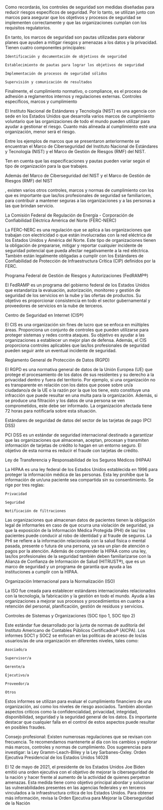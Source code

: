Como recordarás, los controles de seguridad son medidas diseñadas para reducir riesgos específicos de seguridad. Por lo tanto, se utilizan junto con marcos para asegurar que los objetivos y procesos de seguridad se implementen correctamente y que las organizaciones cumplan con los requisitos regulatorios.

En tanto, los marcos de seguridad son pautas utilizadas para elaborar planes que ayuden a mitigar riesgos y amenazas a los datos y la privacidad. Tienen cuatro componentes principales:

    Identificación y documentación de objetivos de seguridad 

    Establecimiento de pautas para lograr los objetivos de seguridad 

    Implementación de procesos de seguridad sólidos

    Supervisión y comunicación de resultados

Finalmente, el cumplimiento normativo, o compliance, es el proceso de adhesión a reglamentos internos y regulaciones externas.
Controles específicos, marcos y cumplimiento

El Instituto Nacional de Estándares y Tecnología (NIST) es una agencia con sede en los Estados Unidos que desarrolla varios marcos de cumplimiento voluntario que las organizaciones de todo el mundo pueden utilizar para ayudar a gestionar el riesgo. Cuanto más alineada al cumplimiento esté una organización, menor será el riesgo.

Entre los ejemplos de marcos que se presentaron anteriormente se encuentran el Marco de Ciberseguridad del Instituto Nacional de Estándares y Tecnología (NIST) y el Marco de Gestión de Riesgos (RMF) del NIST. 

Ten en cuenta que las especificaciones y pautas pueden variar según el tipo de organización para la que trabajes.

Además del Marco de Ciberseguridad del NIST
 y el Marco de Gestión de Riesgos (RMF) del NIST

, existen varios otros controles, marcos y normas de cumplimiento con los que es importante que las/los profesionales de seguridad se familiaricen, para contribuir a mantener seguras a las organizaciones y a las personas a las que brindan servicio.

La Comisión Federal de Regulación de Energía - Corporación de Confiabilidad Eléctrica América del Norte (FERC-NERC)

La FERC-NERC es una regulación que se aplica a las organizaciones que trabajan con electricidad o que están involucradas con la red eléctrica de los Estados Unidos y América del Norte. Este tipo de organizaciones tienen la obligación de prepararse, mitigar y reportar cualquier incidente de seguridad potencial que pueda afectar negativamente a la red eléctrica. También están legalmente obligadas a cumplir con los Estándares de Confiabilidad de Protección de Infraestructura Crítica (CIP) definidos por la FERC. 

Programa Federal de Gestión de Riesgos y Autorizaciones (FedRAMP®)

El FedRAMP es un programa del gobierno federal de los Estados Unidos que estandariza la evaluación, autorización, monitoreo y gestión de seguridad de los servicios en la nube y las ofertas de productos. Su objetivo es proporcionar consistencia en todo el sector gubernamental y proveedores de servicios en la nube de terceros. 

Centro de Seguridad en Internet  (CIS®)

El CIS es una organización sin fines de lucro que se enfoca en múltiples áreas. Proporciona un conjunto de controles que pueden utilizarse para proteger sistemas y redes contra ataques. Su objetivo es ayudar a las organizaciones a establecer un mejor plan de defensa. Además, el CIS proporciona controles aplicables que las/los profesionales de seguridad pueden seguir ante un eventual incidente de seguridad. 

Reglamento General de Protección de Datos (RGPD)

El RGPD es una normativa general de datos de la Unión Europea (UE) que protege el procesamiento de los datos de sus residentes y su derecho a la privacidad dentro y fuera del territorio. Por ejemplo, si una organización no es transparente en relación con los datos que posee sobre un/a ciudadano/a de la UE o la razón por la que los tiene, esto constituye una infracción que puede resultar en  una multa para la organización. Además, si se produce una filtración y los datos de una persona se ven comprometidos, este debe ser informado. La organización afectada tiene 72 horas para notificarla sobre esta situación.

Estándares de seguridad de datos del sector de las tarjetas de pago (PCI DSS)

PCI DSS es un estándar de seguridad internacional destinado a garantizar que las organizaciones que almacenan, aceptan, procesan y transmiten información de tarjetas de crédito lo hagan en un entorno seguro. El objetivo de esta norma es reducir el fraude con tarjetas de crédito. 

Ley de Transferencia y Responsabilidad de los Seguros Médicos (HIPAA)

La HIPAA es una ley federal de los Estados Unidos establecida en 1996 para proteger la información médica de las personas. Esta ley prohíbe que la información de un/una paciente sea compartida sin su consentimiento. Se rige por tres reglas: 

    Privacidad

    Seguridad 

    Notificación de filtraciones 

Las organizaciones que almacenan datos de pacientes tienen la obligación legal de informarles en caso de que ocurra una violación de seguridad, ya que la exposición de la Información Médica Protegida (PHI) de las/ los pacientes puede conducir al robo de identidad y al fraude de seguros. La PHI se refiere a la información relacionada con la salud física o mental pasada, presente o futura de una persona, ya sea un plan de atención o pagos por la atención. Además de comprender la HIPAA como una ley, las/los profesionales de la seguridad también deben familiarizarse con la Alianza de Confianza de Información de Salud (HITRUST®), que es un marco de seguridad y un programa de garantía que ayuda a las instituciones a cumplir con la HIPAA.

Organización Internacional para la Normalización (ISO) 

La ISO fue creada para establecer estándares internacionales relacionados con la tecnología, la fabricación y la gestión en todo el mundo. Ayuda a las organizaciones a mejorar sus procesos y procedimientos en cuanto a retención del personal,  planificación, gestión de residuos y servicios. 

Controles de Sistemas y Organizaciones (SOC tipo 1, SOC tipo 2)

Este estándar fue desarrollado por la junta de normas de auditoría del Instituto Americano de Contables Públicos Certificados® (AICPA). Los informes SOC1 y SOC2 se enfocan en las políticas de acceso de los/as usuarios/as de una organización en diferentes niveles, tales como: 

    Asociado/a

    Supervisor/a

    Gerente/a

    Ejecutivo/a

    Proveedor/a

    Otros 

Estos informes se utilizan para evaluar el cumplimiento financiero de una organización, así como los niveles de riesgo asociados. También abordan aspectos críticos como la confidencialidad, privacidad, integridad, disponibilidad, seguridad y la seguridad general de los datos. Es importante destacar que cualquier falla en el control de estos aspectos puede resultar en posibles fraudes.

Consejo profesional: Existen numerosas regulaciones que se revisan con frecuencia. Te recomendamos mantenerte al día con los cambios y explorar más marcos, controles y normas de cumplimiento. Dos sugerencias para investigar: la Ley Gramm-Leach-Bliley y la Ley Sarbanes-Oxley.
Orden Ejecutiva Presidencial de los Estados Unidos 14028

El 12 de mayo de 2021, el presidente de los Estados Unidos Joe Biden emitió una orden ejecutiva con el objetivo de mejorar la ciberseguridad de la nación y hacer frente al aumento de la actividad de quienes perpetran amenazas. Esta medida tiene como objetivo principal abordar y solucionar las vulnerabilidades presentes en las agencias federales y en terceros vinculados a la infraestructura crítica
 de los Estados Unidos. Para obtener más información, revisa la Orden Ejecutiva para Mejorar la Ciberseguridad de la Nación

